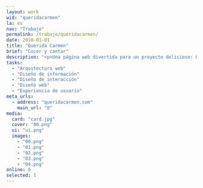 ```yaml
---
layout: work
wid: "queridacarmen"
la: es
nav: "Trabajo"
permalink: /trabajo/queridacarmen/
date: 2010-01-01
title: "Querida Carmen"
brief: "Cocer y cantar"
description: "<p>Una página web divertida para un proyecto delicioso: Querida Carmen quiere que cocines menos y comas mejor.</p>"
tasks:
  - "Arquitectura web"
  - "Diseño de información"
  - "Diseño de interacción"
  - "Diseño web"
  - "Experiencia de usuario"
meta_urls:
  - address: "queridacarmen.com"
    main_url: "0"
media:
  card: "card.jpg"
  cover: "00.png"
  ui: "ui.png"
  images:
    - "00.png"
    - "01.png"
    - "02.png"
    - "03.png"
    - "04.png"
online: 0
selected: 1
---
```

